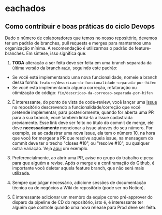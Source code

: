 # eachados

## Como contribuir e boas práticas do ciclo Devops

Dado o número de colaboradores que temos no nosso repositório, devemos ter um padrão de branches, pull requests e merges para mantermos uma organização mínima.
A recomendação é utilizarmos o padrão de feature-branches. Em síntese, isso significa que:
1. **TODA** alteração a ser feita deve ser feita em uma branch separada da última versão da branch `main`, seguindo este padrão:
  - Se você está implementando uma nova funcionalidade, nomeie a branch dessa forma: `feature/descricao-da-funcionalidade-separada-por-hifen`
  - Se você está implementando alguma correção, refatoração ou otimização de código: `fix/descricao-da-correcao-separada-por-hifen`
  
2. É interessante, do ponto de vista de code-review, você lançar uma [Issue](https://github.com/eachados/eachados/issues) no repositório descrevendo a funcionalidade/correção que você pretende implementar, para posteriormente, quando for aberta uma PR para a sua branch, você também linká-la a Issue cadastrada previamente. Esse link deve ser feito no título do commit de merge, ele deve **necessariamente** mencionar a issue através do seu número. Por exemplo, se ao cadastrar uma nova Issue, ela tem o número 10, na hora que você for mergear a PR que resolve aquela issue, na mensagem do commit deve ter o trecho "closes #10", ou "resolve #10", ou qualquer outra variação. Veja [aqui](https://github.com/eachados/eachados/pull/1) um exemplo.

3. Preferencialmente, ao abrir uma PR, avise no grupo do trabalho e peça para que alguém a revise. Após o merge e a confiramação do Github, é importante você deletar aquela feature branch, que não será mais utilizada.

4. Sempre que julgar necessário, adicione sessões de documentação técnica ou de negócios a Wiki do repositório (pode ser no Notion).

5. É interessante adicionar um membro da equipe como pré-approver do disparo da pipeline de CD do repositório, isto é, é interessante ter alguém que controle quando uma nova release para Prod deve ser feita.
